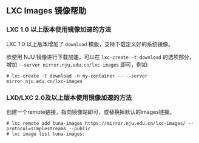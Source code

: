 ## LXC Images 镜像帮助

### LXC 1.0 以上版本使用镜像加速的方法

LXC 1.0 以上版本增加了 `download` 模版，支持下载定义好的系统镜像。

欲使用 NJU 镜像进行下载加速，可以在 `lxc-create -t download` 的选项部分， 增加 `--server mirror.nju.edu.cn/lxc-images` 即可，例如:

```
# lxc-create -t download -n my-container -- --server mirror.nju.edu.cn/lxc-images
```

### LXD/LXC 2.0及以上版本使用镜像加速的方法

创建一个remote链接，指向镜像站即可，或替换掉默认的images链接。

```
# lxc remote add tuna-images https://mirror.nju.edu.cn/lxc-images/ --protocol=simplestreams --public
# lxc image list tuna-images:
```
